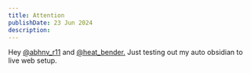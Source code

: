 ```yaml
---
title: Attention
publishDate: 23 Jun 2024
description: 
---
```


Hey [@abhnv_r11](https://x.com/abhnv_r11) and [@heat_bender.](https://x.com/heat_bender) Just testing out my auto obsidian to live web setup.
